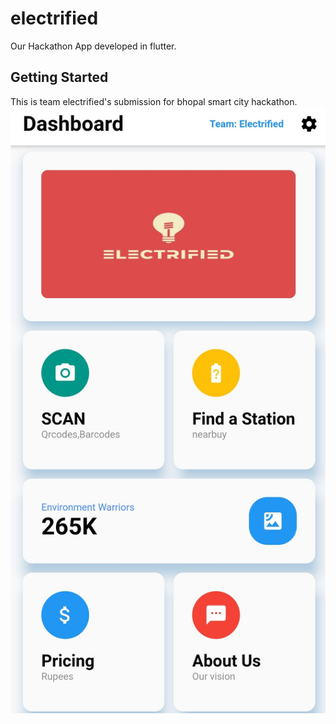 # electrified

Our Hackathon App developed in flutter.

## Getting Started

This is team electrified's submission for bhopal smart city hackathon.
![alt text](https://github.com/duengeonmasterr/electrified_bhopal_smartcityhackathon/blob/master/electrified1/Screenshot_20191201-020445.jpg)

